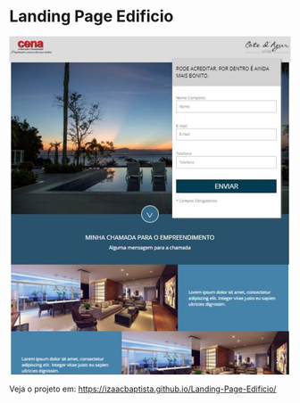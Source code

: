 # Landing Page Edificio
 

<img src="img/apresentação.JPG">

Veja o projeto em: https://izaacbaptista.github.io/Landing-Page-Edificio/
